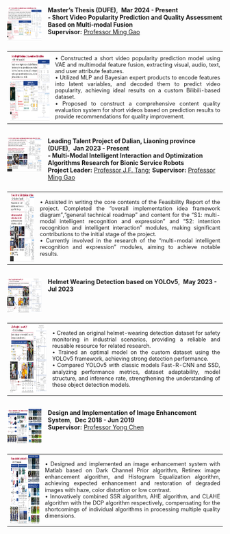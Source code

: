 <!-- Master’s Thesis (DUFE) -->
<div style="display: flex; align-items: flex-start; margin-bottom: 25px;">
  <img src="static/assets/img/graducation_thesis.png" alt="Graduation Thesis" width="80" height="80" style="margin-right: 15px;">
  <div>
    <strong>Master’s Thesis (DUFE)</strong>,&nbsp;&nbsp;<strong>Mar 2024 - Present</strong><br>
    <strong>- Short Video Popularity Prediction and Quality Assessment Based on Multi-modal Fusion</strong><br>
    <strong>Supervisor:</strong> <a href="https://scholar.google.com/citations?user=GKptKm8AAAAJ&hl=zh-CN&oi=ao">Professor Ming Gao</a>
  </div>
</div>

<table>
<tr>
<td><img src="static/assets/img/graducation_thesis.png" width="280" height="160" style="margin-right: 15px;"/></td>
<td style="font-size: 0.9em; line-height: 1.2em; text-align: justify;">
  • Constructed a short video popularity prediction model using VAE and multimodal feature fusion, extracting visual, audio, text, and user attribute features.<br>
  • Utilized MLP and Bayesian expert products to encode features into latent variables, and decoded them to predict video popularity, achieving ideal results on a custom Bilibili-based dataset.<br>
  • Proposed to construct a comprehensive content quality evaluation system for short videos based on prediction results to provide recommendations for quality improvement.
</td>
</tr>
</table>

<br>

<!-- Leading Talent Project of Dalian, Liaoning province (DUFE) -->
<div style="display: flex; align-items: flex-start; margin-bottom: 25px;">
  <img src="static/assets/img/multimodel_service_robots.png" alt="Multi-Modal Service Robots" width="80" height="80" style="margin-right: 15px;">
  <div>
    <strong>Leading Talent Project of Dalian, Liaoning province (DUFE)</strong>,&nbsp;&nbsp;<strong>Jan 2023 - Present</strong><br>
    <strong>- Multi-Modal Intelligent Interaction and Optimization Algorithms Research for Bionic Service Robots</strong><br>
    <strong>Project Leader:</strong> <a href="https://xueshu.baidu.com/scholarID/CN-BU734BVJ">Professor J.F. Tang</a>; <strong>Supervisor:</strong> <a href="https://scholar.google.com/citations?user=GKptKm8AAAAJ&hl=zh-CN&oi=ao">Professor Ming Gao</a>
  </div>
</div>

<table>
<tr>
<td><img src="static/assets/img/multimodel_service_robots.png" width="280" height="160" style="margin-right: 15px;"/></td>
<td style="font-size: 0.9em; line-height: 1.2em; text-align: justify;">
  • Assisted in writing the core contents of the Feasibility Report of the project. Completed the “overall implementation idea framework diagram”,“general technical roadmap” and content for the “S1: multi-modal intelligent recognition and expression” and “S2: intention recognition and intelligent interaction” modules, making significant contributions to the initial stage of the project.<br>
  • Currently involved in the research of the “multi-modal intelligent recognition and expression” modules, aiming to achieve notable results.
</td>
</tr>
</table>

<br>

<!-- Helmet Wearing Detection based on YOLOv5 -->
<div style="display: flex; align-items: flex-start; margin-bottom: 25px;">
  <img src="static/assets/img/YOLOV5.png" alt="YOLOv5 Helmet Detection" width="80" height="80" style="margin-right: 15px;">
  <div>
    <strong>Helmet Wearing Detection based on YOLOv5</strong>,&nbsp;&nbsp;<strong>May 2023 - Jul 2023</strong><br>
  </div>
</div>

<table>
<tr>
<td><img src="static/assets/img/YOLOV5.png" width="280" height="160" style="margin-right: 15px;"/></td>
<td style="font-size: 0.9em; line-height: 1.2em; text-align: justify;">
  • Created an original helmet-wearing detection dataset for safety monitoring in industrial scenarios, providing a reliable and reusable resource for related research.<br>
  • Trained an optimal model on the custom dataset using the YOLOv5 framework, achieving strong detection performance.<br>
  • Compared YOLOv5 with classic models Fast-R-CNN and SSD, analyzing performance metrics, dataset adaptability, model structure, and inference rate, strengthening the understanding of these object detection models.
</td>
</tr>
</table>

<br>

<!-- Design and Implementation of Image Enhancement System -->
<div style="display: flex; align-items: flex-start; margin-bottom: 25px;">
  <img src="static/assets/img/undergraducate_thesis.png" alt="Undergraduate Thesis" width="80" height="80" style="margin-right: 15px;">
  <div>
    <strong>Design and Implementation of Image Enhancement System</strong>,&nbsp;&nbsp;<strong>Dec 2018 - Jun 2019</strong><br>
    <strong>Supervisor:</strong> <a href="https://xueshu.baidu.com/scholarID/CN-BB74F05J?site=xueshu_ri">Professor Yong Chen</a>
  </div>
</div>

<table>
<tr>
<td><img src="static/assets/img/undergraducate_thesis.png" width="280" height="160" style="margin-right: 15px;"/></td>
<td style="font-size: 0.9em; line-height: 1.2em; text-align: justify;">
  • Designed and implemented an image enhancement system with Matlab based on Dark Channel Prior algorithm, Retinex image enhancement algorithm, and Histogram Equalization algorithm, achieving expected enhancement and restoration of degraded images with haze, color distortion or low contrast.<br>
  • Innovatively combined SSR algorithm, AHE algorithm, and CLAHE algorithm with the DCP algorithm respectively, compensating for the shortcomings of individual algorithms in processing multiple quality dimensions.
</td>
</tr>
</table>
